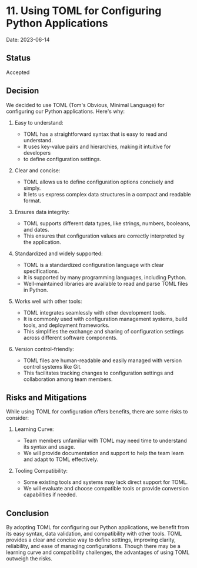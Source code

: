 # 11. Using TOML for Configuring Python Applications

Date: 2023-06-14

## Status

Accepted

## Decision

We decided to use TOML (Tom's Obvious, Minimal Language)
for configuring our Python applications. Here's why:

1. Easy to understand:

   - TOML has a straightforward syntax that is easy to read and understand.
   - It uses key-value pairs and hierarchies, making it intuitive for developers
   - to define configuration settings.

2. Clear and concise:

   - TOML allows us to define configuration options concisely and simply.
   - It lets us express complex data structures in a compact and readable format.

3. Ensures data integrity:

   - TOML supports different data types, like strings, numbers, booleans, and dates.
   - This ensures that configuration values are correctly interpreted by the application.

4. Standardized and widely supported:

   - TOML is a standardized configuration language with clear specifications.
   - It is supported by many programming languages, including Python.
   - Well-maintained libraries are available to read and parse TOML files in Python.

5. Works well with other tools:

   - TOML integrates seamlessly with other development tools.
   - It is commonly used with configuration management systems, build tools, and deployment frameworks.
   - This simplifies the exchange and sharing of configuration settings across different software components.

6. Version control-friendly:
   - TOML files are human-readable and easily managed with version control systems like Git.
   - This facilitates tracking changes to configuration settings and collaboration among team members.

## Risks and Mitigations

While using TOML for configuration offers benefits, there are some risks to consider:

1. Learning Curve:

   - Team members unfamiliar with TOML may need time to understand its syntax and usage.
   - We will provide documentation and support to help the team learn and adapt to TOML effectively.

2. Tooling Compatibility:
   - Some existing tools and systems may lack direct support for TOML.
   - We will evaluate and choose compatible tools or provide conversion capabilities if needed.

## Conclusion

By adopting TOML for configuring our Python applications, we benefit from its easy syntax, data validation, and compatibility with other tools. TOML provides a clear and concise way to define settings, improving clarity, reliability, and ease of managing configurations. Though there may be a learning curve and compatibility challenges, the advantages of using TOML outweigh the risks.
